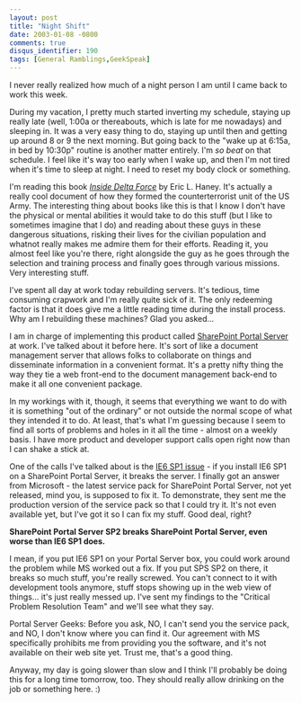 ```yaml
---
layout: post
title: "Night Shift"
date: 2003-01-08 -0800
comments: true
disqus_identifier: 190
tags: [General Ramblings,GeekSpeak]
---
```

I never really realized how much of a night person I am until I came
back to work this week.
 
 During my vacation, I pretty much started inverting my schedule,
staying up really late (well, 1:00a or thereabouts, which is late for me
nowadays) and sleeping in. It was a very easy thing to do, staying up
until then and getting up around 8 or 9 the next morning. But going back
to the "wake up at 6:15a, in bed by 10:30p" routine is another matter
entirely. I'm *so beat* on that schedule. I feel like it's way too early
when I wake up, and then I'm not tired when it's time to sleep at night.
I need to reset my body clock or something.
 
 I'm reading this book [*Inside Delta
Force*](http://www.amazon.com/exec/obidos/ASIN/0385336039/mhsvortex) by
Eric L. Haney. It's actually a really cool document of how they formed
the counterterrorist unit of the US Army. The interesting thing about
books like this is that I know I don't have the physical or mental
abilities it would take to do this stuff (but I like to sometimes
imagine that I do) and reading about these guys in these dangerous
situations, risking their lives for the civilian population and whatnot
really makes me admire them for their efforts. Reading it, you almost
feel like you're there, right alongside the guy as he goes through the
selection and training process and finally goes through various
missions. Very interesting stuff.
 
 I've spent all day at work today rebuilding servers. It's tedious, time
consuming crapwork and I'm really quite sick of it. The only redeeming
factor is that it does give me a little reading time during the install
process. Why am I rebuilding these machines? Glad you asked...
 
 I am in charge of implementing this product called [SharePoint Portal
Server](http://www.microsoft.com/sharepoint/portalserver.asp) at work.
I've talked about it before here. It's sort of like a document
management server that allows folks to collaborate on things and
disseminate information in a convenient format. It's a pretty nifty
thing the way they tie a web front-end to the document management
back-end to make it all one convenient package.
 
 In my workings with it, though, it seems that everything we want to do
with it is something "out of the ordinary" or not outside the normal
scope of what they intended it to do. At least, that's what I'm guessing
because I seem to find all sorts of problems and holes in it all the
time - almost on a weekly basis. I have more product and developer
support calls open right now than I can shake a stick at.
 
 One of the calls I've talked about is the [IE6 SP1
issue](/archive/2002/10/04/a-long-december.aspx) - if you install IE6
SP1 on a SharePoint Portal Server, it breaks the server. I finally got
an answer from Microsoft - the latest service pack for SharePoint Portal
Server, not yet released, mind you, is supposed to fix it. To
demonstrate, they sent me the production version of the service pack so
that I could try it. It's not even available yet, but I've got it so I
can fix my stuff. Good deal, right?
 
 **SharePoint Portal Server SP2 breaks SharePoint Portal Server, even
worse than IE6 SP1 does.**
 
 I mean, if you put IE6 SP1 on your Portal Server box, you could work
around the problem while MS worked out a fix. If you put SPS SP2 on
there, it breaks so much stuff, you're really screwed. You can't connect
to it with development tools anymore, stuff stops showing up in the web
view of things... it's just really messed up. I've sent my findings to
the "Critical Problem Resolution Team" and we'll see what they say.
 
 Portal Server Geeks: Before you ask, NO, I can't send you the service
pack, and NO, I don't know where you can find it. Our agreement with MS
specifically prohibits me from providing you the software, and it's not
available on their web site yet. Trust me, that's a good thing.
 
 Anyway, my day is going slower than slow and I think I'll probably be
doing this for a long time tomorrow, too. They should really allow
drinking on the job or something here. :)
